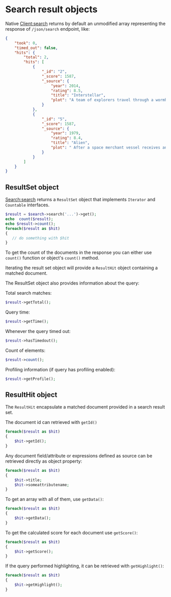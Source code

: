 # Search result objects

Native [Client:search](lowlevelclient.md#search) returns by default an unmodified array representing the response of `/json/search` endpoint, like:

```json
{
    "took": 0,
    "timed_out": false,
    "hits": {
        "total": 2,
        "hits": [
            {
                "_id": "2",
                "_score": 1587,
                "_source": {
                    "year": 2014,
                    "rating": 8.5,
                    "title": "Interstellar",
                    "plot": "A team of explorers travel through a wormhole in space in an attempt to ensure humanity's survival."
                }
            },
            {
                "_id": "5",
                "_score": 1587,
                "_source": {
                    "year": 1979,
                    "rating": 8.4,
                    "title": "Alien",
                    "plot": " After a space merchant vessel receives an unknown transmission as a distress call, one of the team's member is attacked by a mysterious life form and they soon realize that its life cycle has merely begun."
                }
            }
        ]
    }
}
```


## ResultSet object

[Search:search](searchclass.md#search) returns a `ResultSet` object that implements `Iterator` and `Countable` interfaces.

```php
$result = $search->search('...')->get();
echo  count($result);
echo $result->count();
foreach($result as $hit)
{
   // do something with $hit
}
```   
To get the count of the documents in the response you can either use `count()` function or  object's `count()` method.

Iterating the result set object will provide a `ResultHit` object containing a matched document.

The ResultSet object also provides information about the query:

Total search matches:

```php
$result->getTotal();
```

Query time:
```php
$result->getTime();
```

Whenever the query timed out:

```php
$result->hasTimedout();
```

Count of elements:
```php
$result->count();
```

Profiling information (if query has profiling enabled):
```php
$result->getProfile();
```

 
 ## ResultHit object
 
The `ResultHit` encapsulate a matched document provided in a search result set.

The document id can retrieved with `getId()`

```php
foreach($result as $hit)
{
    $hit->getId();
}
```

Any document field/attribute or expressions defined as source can be retrieved directly as object property:

```php
foreach($result as $hit)
{
    $hit->title;
    $hit->someattributename;
}
```
To get an array with all of them, use `getData()`:

```php
foreach($result as $hit)
{
    $hit->getData();
}
```

To get the calculated score for each document use `getScore()`:


```php
foreach($result as $hit)
{
    $hit->getScore();
}
```

If the query performed highlighting, it can be retrieved with `getHighlight()`:

```php
foreach($result as $hit)
{
    $hit->getHighlight();
}
```


